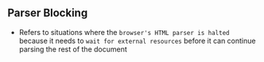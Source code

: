 ## Parser Blocking

- Refers to situations where the `browser's HTML parser is halted` because it needs to `wait for external resources` before it can continue parsing the rest of the document
